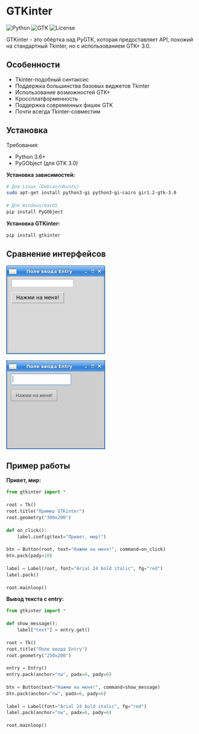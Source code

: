 # GTKinter

![Python](https://img.shields.io/badge/Python-3.6+-blue.svg)
![GTK](https://img.shields.io/badge/GTK-3.0-green.svg)
![License](https://img.shields.io/badge/License-MIT-yellow.svg)

GTKinter - это обёртка над PyGTK, которая предоставляет API, похожий на стандартный Tkinter, но с использованием GTK+ 3.0.

## Особенности

- Tkinter-подобный синтаксис
- Поддержка большинства базовых виджетов Tkinter
- Использование возможностей GTK+
- Кроссплатформенность
- Поддержка современных фишек GTK
- Почти всегда Tkinter-совместим

## Установка

Требования:
- Python 3.6+
- PyGObject (для GTK 3.0)

**Установка зависимостей:**

```bash
# Для Linux (Debian/Ubuntu)
sudo apt-get install python3-gi python3-gi-cairo gir1.2-gtk-3.0

# Для Windows/macOS
pip install PyGObject
```

**Установка GTKinter:**

```bash
pip install gtkinter
```

## Сравнение интерфейсов

![Пример - "Вывод текста с entry" на Tkinter](images/tkinter-screenshot.png)

![Пример - "Вывод текста с entry" на GTkinter](images/gtkinter-screenshot.png)

## Пример работы

**Привет, мир:**

```python
from gtkinter import *

root = Tk()
root.title("Пример GTKinter")
root.geometry("300x200")

def on_click():
    label.config(text="Привет, мир!")

btn = Button(root, text="Нажми на меня!", command=on_click)
btn.pack(pady=10)

label = Label(root, font="Arial 24 bold italic", fg="red")
label.pack()

root.mainloop()
```

**Вывод текста с entry:**

```python
from gtkinter import *

def show_message():
    label["text"] = entry.get()

root = Tk()
root.title("Поле ввода Entry")
root.geometry("250x200")

entry = Entry()
entry.pack(anchor="nw", padx=6, pady=6)

btn = Button(text="Нажми на меня!", command=show_message)
btn.pack(anchor="nw", padx=6, pady=6)

label = Label(font="Arial 24 bold italic", fg="red")
label.pack(anchor="nw", padx=6, pady=6)

root.mainloop()
```
